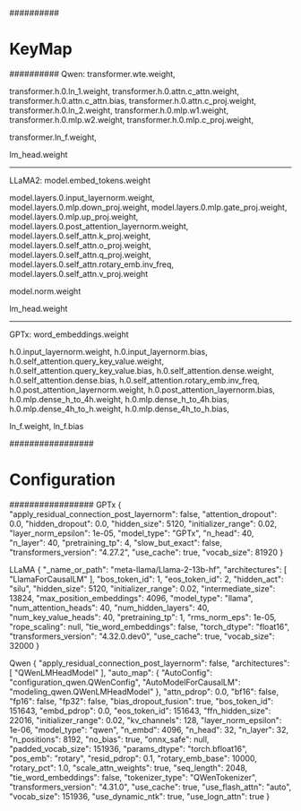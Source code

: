 ##########
# KeyMap
##########
Qwen:
transformer.wte.weight,

transformer.h.0.ln_1.weight,
transformer.h.0.attn.c_attn.weight,
transformer.h.0.attn.c_attn.bias,
transformer.h.0.attn.c_proj.weight,
transformer.h.0.ln_2.weight,
transformer.h.0.mlp.w1.weight,
transformer.h.0.mlp.w2.weight,
transformer.h.0.mlp.c_proj.weight,

transformer.ln_f.weight,

lm_head.weight

-----------------------------------------
LLaMA2:
model.embed_tokens.weight

model.layers.0.input_layernorm.weight,
model.layers.0.mlp.down_proj.weight,
model.layers.0.mlp.gate_proj.weight,
model.layers.0.mlp.up_proj.weight,
model.layers.0.post_attention_layernorm.weight,
model.layers.0.self_attn.k_proj.weight,
model.layers.0.self_attn.o_proj.weight,
model.layers.0.self_attn.q_proj.weight,
model.layers.0.self_attn.rotary_emb.inv_freq,
model.layers.0.self_attn.v_proj.weight

model.norm.weight

lm_head.weight

-----------------------------------------
GPTx:
word_embeddings.weight

h.0.input_layernorm.weight,
h.0.input_layernorm.bias,
h.0.self_attention.query_key_value.weight,
h.0.self_attention.query_key_value.bias,
h.0.self_attention.dense.weight,
h.0.self_attention.dense.bias,
h.0.self_attention.rotary_emb.inv_freq,
h.0.post_attention_layernorm.weight,
h.0.post_attention_layernorm.bias,
h.0.mlp.dense_h_to_4h.weight,
h.0.mlp.dense_h_to_4h.bias,
h.0.mlp.dense_4h_to_h.weight,
h.0.mlp.dense_4h_to_h.bias,

ln_f.weight,
ln_f.bias

#################
# Configuration
#################
GPTx
{
  "apply_residual_connection_post_layernorm": false,
  "attention_dropout": 0.0,
  "hidden_dropout": 0.0,
  "hidden_size": 5120,
  "initializer_range": 0.02,
  "layer_norm_epsilon": 1e-05,
  "model_type": "GPTx",
  "n_head": 40,
  "n_layer": 40,
  "pretraining_tp": 4,
  "slow_but_exact": false,
  "transformers_version": "4.27.2",
  "use_cache": true,
  "vocab_size": 81920
}

LLaMA
{
  "_name_or_path": "meta-llama/Llama-2-13b-hf",
  "architectures": [
    "LlamaForCausalLM"
  ],
  "bos_token_id": 1,
  "eos_token_id": 2,
  "hidden_act": "silu",
  "hidden_size": 5120,
  "initializer_range": 0.02,
  "intermediate_size": 13824,
  "max_position_embeddings": 4096,
  "model_type": "llama",
  "num_attention_heads": 40,
  "num_hidden_layers": 40,
  "num_key_value_heads": 40,
  "pretraining_tp": 1,
  "rms_norm_eps": 1e-05,
  "rope_scaling": null,
  "tie_word_embeddings": false,
  "torch_dtype": "float16",
  "transformers_version": "4.32.0.dev0",
  "use_cache": true,
  "vocab_size": 32000
}

Qwen
{
  "apply_residual_connection_post_layernorm": false,
  "architectures": [
    "QWenLMHeadModel"
  ],
  "auto_map": {
    "AutoConfig": "configuration_qwen.QWenConfig",
    "AutoModelForCausalLM": "modeling_qwen.QWenLMHeadModel"
  },
  "attn_pdrop": 0.0,
  "bf16": false,
  "fp16": false,
  "fp32": false,
  "bias_dropout_fusion": true,
  "bos_token_id": 151643,
  "embd_pdrop": 0.0,
  "eos_token_id": 151643,
  "ffn_hidden_size": 22016,
  "initializer_range": 0.02,
  "kv_channels": 128,
  "layer_norm_epsilon": 1e-06,
  "model_type": "qwen",
  "n_embd": 4096,
  "n_head": 32,
  "n_layer": 32,
  "n_positions": 8192,
  "no_bias": true,
  "onnx_safe": null,
  "padded_vocab_size": 151936,
  "params_dtype": "torch.bfloat16",
  "pos_emb": "rotary",
  "resid_pdrop": 0.1,
  "rotary_emb_base": 10000,
  "rotary_pct": 1.0,
  "scale_attn_weights": true,
  "seq_length": 2048,
  "tie_word_embeddings": false,
  "tokenizer_type": "QWenTokenizer",
  "transformers_version": "4.31.0",
  "use_cache": true,
  "use_flash_attn": "auto",
  "vocab_size": 151936,
  "use_dynamic_ntk": true,
  "use_logn_attn": true
}


